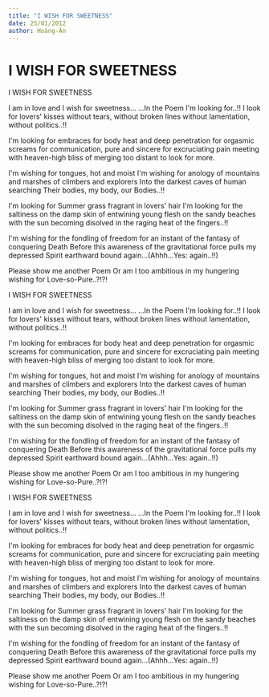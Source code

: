 ```yaml
---
title: "I WISH FOR SWEETNESS"
date: 25/01/2012
author: Hoàng-Ân
---
```


# I WISH FOR SWEETNESS

I WISH FOR SWEETNESS


I am in love and I wish for sweetness...
...In the Poem I'm looking for..!!
I look for lovers' kisses
without tears, without broken lines
without lamentation, without politics..!!

I'm looking for embraces
for body heat and deep penetration
for orgasmic screams
for communication, pure and sincere
for excruciating pain meeting with heaven-high bliss
of merging too distant to look for more.

I'm wishing for tongues, hot and moist
I'm wishing for anology of mountains and marshes
of climbers and explorers
Into the darkest caves of human searching
Their bodies, my body, our Bodies..!!

I'm looking for Summer grass fragrant
in lovers' hair
I'm looking for the saltiness o­n the damp skin
of entwining young flesh o­n the sandy beaches
with the sun becoming disolved in the raging heat of the fingers..!!

I'm wishing for the fondling
of freedom for an instant of the fantasy of conquering Death
Before this awareness of the gravitational force
pulls my depressed Spirit
earthward bound again...(Ahhh...Yes: again..!!)

Please show me another Poem
Or am I too ambitious in my hungering wishing for Love-so-Pure..?!?!

I WISH FOR SWEETNESS


I am in love and I wish for sweetness...
...In the Poem I'm looking for..!!
I look for lovers' kisses
without tears, without broken lines
without lamentation, without politics..!!

I'm looking for embraces
for body heat and deep penetration
for orgasmic screams
for communication, pure and sincere
for excruciating pain meeting with heaven-high bliss
of merging too distant to look for more.

I'm wishing for tongues, hot and moist
I'm wishing for anology of mountains and marshes
of climbers and explorers
Into the darkest caves of human searching
Their bodies, my body, our Bodies..!!

I'm looking for Summer grass fragrant
in lovers' hair
I'm looking for the saltiness o­n the damp skin
of entwining young flesh o­n the sandy beaches
with the sun becoming disolved in the raging heat of the fingers..!!

I'm wishing for the fondling
of freedom for an instant of the fantasy of conquering Death
Before this awareness of the gravitational force
pulls my depressed Spirit
earthward bound again...(Ahhh...Yes: again..!!)

Please show me another Poem
Or am I too ambitious in my hungering wishing for Love-so-Pure..?!?!

I WISH FOR SWEETNESS


I am in love and I wish for sweetness...
...In the Poem I'm looking for..!!
I look for lovers' kisses
without tears, without broken lines
without lamentation, without politics..!!

I'm looking for embraces
for body heat and deep penetration
for orgasmic screams
for communication, pure and sincere
for excruciating pain meeting with heaven-high bliss
of merging too distant to look for more.

I'm wishing for tongues, hot and moist
I'm wishing for anology of mountains and marshes
of climbers and explorers
Into the darkest caves of human searching
Their bodies, my body, our Bodies..!!

I'm looking for Summer grass fragrant
in lovers' hair
I'm looking for the saltiness o­n the damp skin
of entwining young flesh o­n the sandy beaches
with the sun becoming disolved in the raging heat of the fingers..!!

I'm wishing for the fondling
of freedom for an instant of the fantasy of conquering Death
Before this awareness of the gravitational force
pulls my depressed Spirit
earthward bound again...(Ahhh...Yes: again..!!)

Please show me another Poem
Or am I too ambitious in my hungering wishing for Love-so-Pure..?!?!
